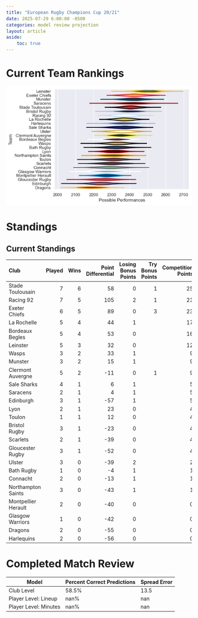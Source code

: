 ```yaml
---  
title: "European Rugby Champions Cup 20/21"  
date: 2025-07-29 6:00:00 -0500  
categories: model review projection  
layout: article  
aside:  
    toc: true  
---
```

# Current Team Rankings


![Club Rankings](plots/rankings_European_Rugby_Champions_Cup_2021.png)
# Standings

## Current Standings


| Club                |   Played |   Wins |   Point Differential |   Losing Bonus Points |   Try Bonus Points |   Competition Points |
|:--------------------|---------:|-------:|---------------------:|----------------------:|-------------------:|---------------------:|
| Stade Toulousain    |        7 |      6 |                   58 |                     0 |                  1 |                   25 |
| Racing 92           |        7 |      5 |                  105 |                     2 |                  1 |                   23 |
| Exeter Chiefs       |        6 |      5 |                   89 |                     0 |                  3 |                   23 |
| La Rochelle         |        5 |      4 |                   44 |                     1 |                    |                   17 |
| Bordeaux Begles     |        5 |      4 |                   53 |                     0 |                    |                   16 |
| Leinster            |        5 |      3 |                   32 |                     0 |                    |                   12 |
| Wasps               |        3 |      2 |                   33 |                     1 |                    |                    9 |
| Munster             |        3 |      2 |                   15 |                     1 |                    |                    9 |
| Clermont Auvergne   |        5 |      2 |                  -11 |                     0 |                  1 |                    9 |
| Sale Sharks         |        4 |      1 |                    6 |                     1 |                    |                    5 |
| Saracens            |        2 |      1 |                    4 |                     1 |                    |                    5 |
| Edinburgh           |        3 |      1 |                  -57 |                     1 |                    |                    5 |
| Lyon                |        2 |      1 |                   23 |                     0 |                    |                    4 |
| Toulon              |        1 |      1 |                   12 |                     0 |                    |                    4 |
| Bristol Rugby       |        3 |      1 |                  -23 |                     0 |                    |                    4 |
| Scarlets            |        2 |      1 |                  -39 |                     0 |                    |                    4 |
| Gloucester Rugby    |        3 |      1 |                  -52 |                     0 |                    |                    4 |
| Ulster              |        3 |      0 |                  -39 |                     2 |                    |                    2 |
| Bath Rugby          |        1 |      0 |                   -4 |                     1 |                    |                    1 |
| Connacht            |        2 |      0 |                  -13 |                     1 |                    |                    1 |
| Northampton Saints  |        3 |      0 |                  -43 |                     1 |                    |                    1 |
| Montpellier Herault |        2 |      0 |                  -40 |                     0 |                    |                    0 |
| Glasgow Warriors    |        1 |      0 |                  -42 |                     0 |                    |                    0 |
| Dragons             |        2 |      0 |                  -55 |                     0 |                    |                    0 |
| Harlequins          |        2 |      0 |                  -56 |                     0 |                    |                    0 |



# Completed Match Review


| Model | Percent Correct Predictions | Spread Error |
| ------ | ------ | ------ |
| Club Level | 58.5% | 13.5 |
| Player Level: Lineup | nan% | nan |
| Player Level: Minutes | nan% | nan |

